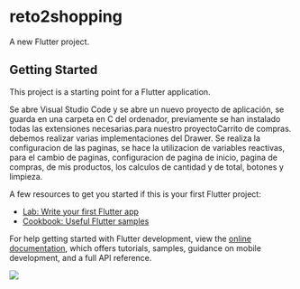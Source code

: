 # reto2shopping

A new Flutter project.

## Getting Started

This project is a starting point for a Flutter application.

Se abre Visual Studio Code y se abre un nuevo proyecto de aplicación, se guarda en una carpeta en C del ordenador, previamente se han instalado todas las extensiones necesarias.para nuestro proyectoCarrito de compras. debemos realizar varias implementaciones del Drawer. Se realiza la configuracion de las paginas, se hace la utilizacion de variables reactivas, para el cambio de paginas, configuracion de pagina de inicio, pagina de compras, de mis productos, los calculos de cantidad y de total, botones y limpieza.

A few resources to get you started if this is your first Flutter project:

- [Lab: Write your first Flutter app](https://docs.flutter.dev/get-started/codelab)
- [Cookbook: Useful Flutter samples](https://docs.flutter.dev/cookbook)

For help getting started with Flutter development, view the
[online documentation](https://docs.flutter.dev/), which offers tutorials,
samples, guidance on mobile development, and a full API reference.



![](https://github.com/Paitopao/reto2shopping/blob/main/demo%20reto2%20shopping.gif)
